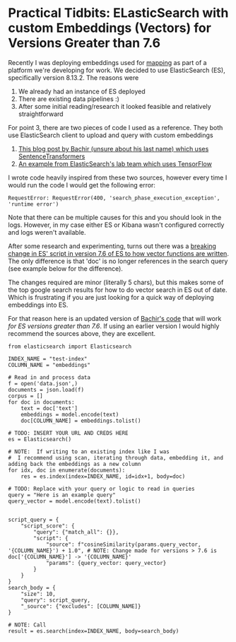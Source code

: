 # Practical Tidbits: ELasticSearch with custom Embeddings (Vectors) for Versions Greater than 7.6

Recently I was deploying embeddings used for [mapping](https://felixlabelle.github.io/2023/12/18/text-similarity-tasks.html#mapping) as part of a platform we're developing for work. We decided to use ElasticSearch (ES), specifically version 8.13.2. The reasons were
1. We already had an instance of ES deployed
2. There are existing data pipelines :)
3. After some initial reading/research it looked feasible and relatively straightforward

For point 3, there are two pieces of code I used as a reference. They both use ElasticSearch client to upload and query with custom embeddings
1. [This blog post by Bachir (unsure about his last name) which uses SentenceTransformers](https://dzlab.github.io/nlp/2021/08/09/elasticsearch_bert/)
2. [An example from ElasticSearch's lab team which uses TensorFlow](https://github.com/jtibshirani/text-embeddings)

I wrote code heavily inspired from these two sources, however every time I would run the code I would get the following error:

```
RequestError: RequestError(400, 'search_phase_execution_exception', 'runtime error')
```

Note that there can be multiple causes for this and you should look in the logs. However, in my case either ES or Kibana wasn't configured correctly and logs weren't available.

After some research and experimenting, turns out there was a [breaking change in ES' script in version 7.6 of ES to how vector functions are written](https://www.elastic.co/guide/en/elasticsearch/reference/7.17/breaking-changes-7.6.html#_update_to_vector_function_signatures).  The only difference is that
'doc' is no longer references in the search query (see example below for the difference).

The changes required are minor (literally 5 chars), but this makes some of the top google search results for how to do vector search in ES out of date. Which is frustrating if you are just looking for a quick way of deploying embeddings into ES.

For that reason here is an updated version of [Bachir's code](https://dzlab.github.io/nlp/2021/08/09/elasticsearch_bert/) that will work *for ES versions greater than 7.6*. If using an earlier version I would highly recommend the sources above, they are excellent.

```
from elasticsearch import Elasticsearch

INDEX_NAME = "test-index"
COLUMN_NAME = "embeddings"

# Read in and process data
f = open('data.json',)
documents = json.load(f)
corpus = []
for doc in documents:
    text = doc['text']
    embeddings = model.encode(text)
    doc[COLUMN_NAME] = embeddings.tolist()

# TODO: INSERT YOUR URL AND CREDS HERE
es = Elasticsearch()

# NOTE:  If writing to an existing index like I was
#  I recommend using scan, iterating through data, embedding it, and adding back the embeddings as a new column
for idx, doc in enumerate(documents):
    res = es.index(index=INDEX_NAME, id=idx+1, body=doc)

# TODO: Replace with your query or logic to read in queries
query = "Here is an example query"
query_vector = model.encode(text).tolist()


script_query = {
    "script_score": {
        "query": {"match_all": {}},
        "script": {
            "source": f"cosineSimilarity(params.query_vector, '{COLUMN_NAME}') + 1.0", # NOTE: Change made for versions > 7.6 is doc['{COLUMN_NAME}'] -> '{COLUMN_NAME}'
            "params": {query_vector: query_vector}
        }
    }
}
search_body = {
    "size": 10,
    "query": script_query,
    "_source": {"excludes": [COLUMN_NAME]}
}

# NOTE: Call
result = es.search(index=INDEX_NAME, body=search_body)

```
